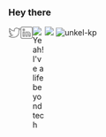 ### Hey there



<a href="https://twitter.com/unkel_kp">
  <img align="left" alt="Connect on Twitter" width="22px" src="https://github.com/unkel-kp/unkel-kp/blob/master/resources/twitter.svg" />
</a>
<a href="https://www.linkedin.com/in/unkel-kp/">
  <img align="left" alt="Connect on LinkedIn" width="22px" src="https://github.com/unkel-kp/unkel-kp/blob/master/resources/linkedin.svg" />
</a>
<a href="https://www.instagram.com/unkel_kp/">
  <img align="left" alt="Yeah! I've a life beyond tech" width="22px" src="https://cdn.jsdelivr.net/npm/simple-icons@v3/icons/instagram.svg" />
</a>
<img src = "https://github-readme-stats.vercel.app/api/top-langs/?username=unkel-kp&layout=compact">
<img src="https://github-readme-stats.vercel.app/api?username=unkel-kp&show_icons=true&theme=nord" alt="unkel-kp" />

